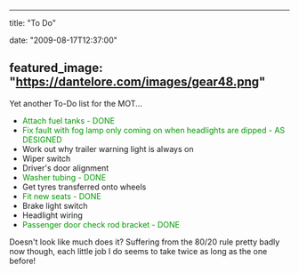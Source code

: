 
---
title: "To Do"

date: "2009-08-17T12:37:00"

featured_image: "https://dantelore.com/images/gear48.png"
---


Yet another To-Do list for the MOT...
<ul><li><span style="color: rgb(0, 153, 0);">Attach fuel tanks - DONE</span>
</li><li><span style="color: rgb(0, 153, 0);">Fix fault with fog lamp only coming on when headlights are dipped - AS DESIGNED</span>
</li><li>Work out why trailer warning light is always on</li><li>Wiper switch</li><li>Driver's door alignment</li><li><span style="color: rgb(0, 153, 0);">Washer tubing - DONE</span>
</li><li>Get tyres transferred onto wheels</li><li><span style="color: rgb(0, 153, 0);">Fit new seats - DONE</span>
</li><li>Brake light switch</li><li>Headlight wiring</li><li><span style="color: rgb(0, 153, 0);">Passenger door check rod bracket - DONE</span>
</li></ul>Doesn't look like much does it?  Suffering from the 80/20 rule pretty badly now though, each little job I do seems to take twice as long as the one before!